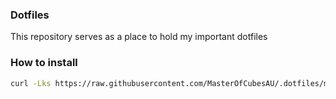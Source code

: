 ### Dotfiles

This repository serves as a place to hold my important dotfiles

### How to install
```bash
curl -Lks https://raw.githubusercontent.com/MasterOfCubesAU/.dotfiles/main/install_dotfiles.sh | /bin/bash
```
